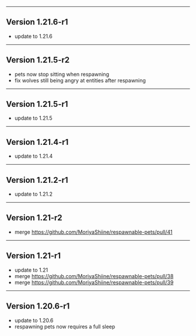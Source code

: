 ------------------------------------------------------
Version 1.21.6-r1
------------------------------------------------------
- update to 1.21.6

------------------------------------------------------
Version 1.21.5-r2
------------------------------------------------------
- pets now stop sitting when respawning
- fix wolves still being angry at entities after respawning

------------------------------------------------------
Version 1.21.5-r1
------------------------------------------------------
- update to 1.21.5

------------------------------------------------------
Version 1.21.4-r1
------------------------------------------------------
- update to 1.21.4

------------------------------------------------------
Version 1.21.2-r1
------------------------------------------------------
- update to 1.21.2

------------------------------------------------------
Version 1.21-r2
------------------------------------------------------
- merge https://github.com/MoriyaShiine/respawnable-pets/pull/41

------------------------------------------------------
Version 1.21-r1
------------------------------------------------------
- update to 1.21
- merge https://github.com/MoriyaShiine/respawnable-pets/pull/38
- merge https://github.com/MoriyaShiine/respawnable-pets/pull/39

------------------------------------------------------
Version 1.20.6-r1
------------------------------------------------------
- update to 1.20.6
- respawning pets now requires a full sleep